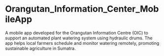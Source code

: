 # Orangutan_Information_Center_MobileApp
A mobile app developed for the Orangutan Information Centre (OIC) to support an automated plant watering system using hydraulic drums. The app helps local farmers schedule and monitor watering remotely, promoting sustainable agriculture in Sumatra.
